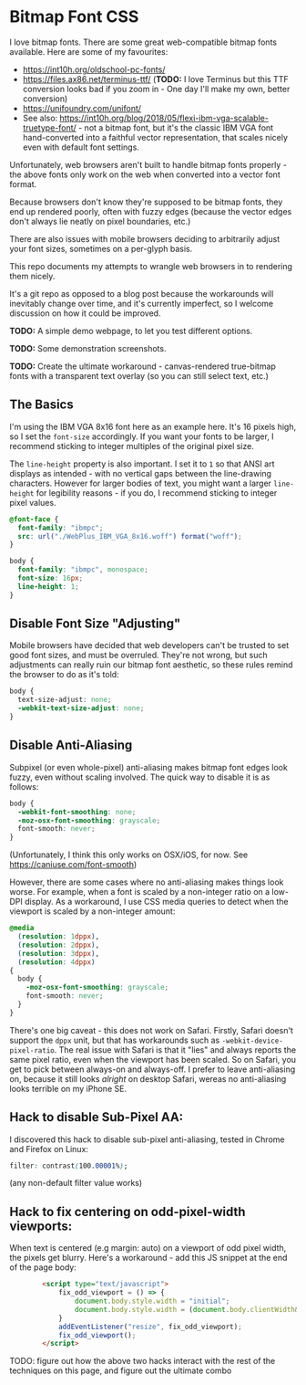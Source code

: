 # Bitmap Font CSS

I love bitmap fonts. There are some great web-compatible bitmap fonts available. Here are some of my favourites:

 - https://int10h.org/oldschool-pc-fonts/
 - https://files.ax86.net/terminus-ttf/ (**TODO:** I love Terminus but this TTF conversion looks bad if you zoom in - One day I'll make my own, better conversion)
 - https://unifoundry.com/unifont/
 - See also: https://int10h.org/blog/2018/05/flexi-ibm-vga-scalable-truetype-font/ - not a bitmap font, but it's the classic IBM VGA font hand-converted into a faithful vector representation, that scales nicely even with default font settings.

Unfortunately, web browsers aren't built to handle bitmap fonts properly - the above fonts only work on the web when converted into a vector font format.

Because browsers don't know they're supposed to be bitmap fonts, they end up rendered poorly, often with fuzzy edges (because the vector edges don't always lie neatly on pixel boundaries, etc.)

There are also issues with mobile browsers deciding to arbitrarily adjust your font sizes, sometimes on a per-glyph basis.

This repo documents my attempts to wrangle web browsers in to rendering them nicely.

It's a git repo as opposed to a blog post because the workarounds will inevitably change over time, and it's currently imperfect, so I welcome discussion on how it could be improved.

**TODO:** A simple demo webpage, to let you test different options.

**TODO:** Some demonstration screenshots.

**TODO:** Create the ultimate workaround - canvas-rendered true-bitmap fonts with a transparent text overlay (so you can still select text, etc.)

## The Basics

I'm using the IBM VGA 8x16 font here as an example here. It's 16 pixels high, so I set the `font-size` accordingly. If you want your fonts to be larger, I recommend sticking to integer multiples of the original pixel size.

The `line-height` property is also important. I set it to `1` so that ANSI art displays as intended - with no vertical gaps between the line-drawing characters. However for larger bodies of text, you might want a larger `line-height` for legibility reasons - if you do, I recommend sticking to integer pixel values.

```css
@font-face {
  font-family: "ibmpc";
  src: url("./WebPlus_IBM_VGA_8x16.woff") format("woff");
}

body {
  font-family: "ibmpc", monospace;
  font-size: 16px;
  line-height: 1;
}
```

## Disable Font Size "Adjusting"

Mobile browsers have decided that web developers can't be trusted to set good font sizes, and must be overruled. They're not wrong, but such adjustments can really ruin our bitmap font aesthetic, so these rules remind the browser to do as it's told:

```css
body {
  text-size-adjust: none;
  -webkit-text-size-adjust: none;
}
```

## Disable Anti-Aliasing

Subpixel (or even whole-pixel) anti-aliasing makes bitmap font edges look fuzzy, even without scaling involved. The quick way to disable it is as follows:

```css
body {
  -webkit-font-smoothing: none;
  -moz-osx-font-smoothing: grayscale;
  font-smooth: never;
}
```

(Unfortunately, I think this only works on OSX/iOS, for now. See https://caniuse.com/font-smooth)

However, there are some cases where no anti-aliasing makes things look worse. For example, when a font is scaled by a non-integer ratio on a low-DPI display. As a workaround, I use CSS media queries to detect when the viewport is scaled by a non-integer amount:

```css
@media
  (resolution: 1dppx),
  (resolution: 2dppx),
  (resolution: 3dppx),
  (resolution: 4dppx)
{
  body {
    -moz-osx-font-smoothing: grayscale;
    font-smooth: never;
  }
}
```

There's one big caveat - this does not work on Safari. Firstly, Safari doesn't support the `dppx` unit, but that has workarounds such as `-webkit-device-pixel-ratio`. The real issue with Safari is that it "lies" and always reports the same pixel ratio, even when the viewport has been scaled. So on Safari, you get to pick between always-on and always-off. I prefer to leave anti-aliasing on, because it still looks *alright* on desktop Safari, wereas no anti-aliasing looks terrible on my iPhone SE.

## Hack to disable Sub-Pixel AA:

I discovered this hack to disable sub-pixel anti-aliasing, tested in Chrome and Firefox on Linux:

```css
filter: contrast(100.00001%);
```

(any non-default filter value works)

## Hack to fix centering on odd-pixel-width viewports:

When text is centered (e.g margin: auto) on a viewport of odd pixel width, the pixels get blurry. Here's a workaround - add this JS snippet at the end of the page body:

```html
		<script type="text/javascript">
			fix_odd_viewport = () => {
				document.body.style.width = "initial";
				document.body.style.width = (document.body.clientWidth&~1)+"px";
			}
			addEventListener("resize", fix_odd_viewport);
			fix_odd_viewport();
		</script>
```

TODO: figure out how the above two hacks interact with the rest of the techniques on this page, and figure out the ultimate combo
